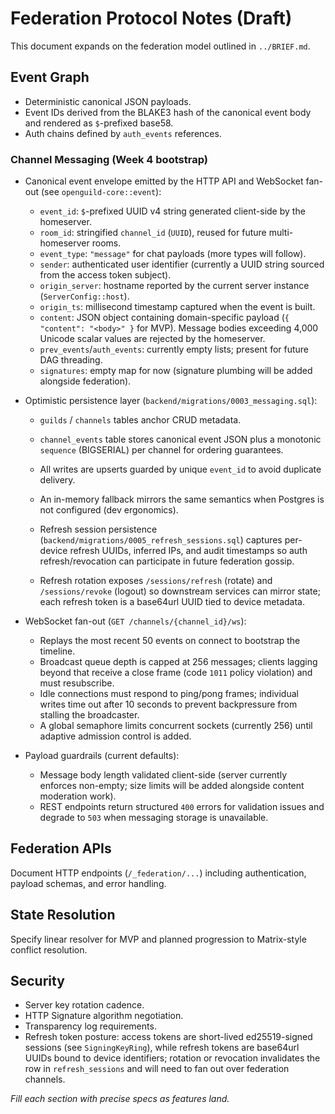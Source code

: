 # Federation Protocol Notes (Draft)

This document expands on the federation model outlined in `../BRIEF.md`.

## Event Graph

- Deterministic canonical JSON payloads.
- Event IDs derived from the BLAKE3 hash of the canonical event body and rendered as `$`-prefixed base58.
- Auth chains defined by `auth_events` references.

### Channel Messaging (Week 4 bootstrap)

- Canonical event envelope emitted by the HTTP API and WebSocket fan-out (see `openguild-core::event`):
  - `event_id`: `$`-prefixed UUID v4 string generated client-side by the homeserver.
  - `room_id`: stringified `channel_id` (`UUID`), reused for future multi-homeserver rooms.
  - `event_type`: `"message"` for chat payloads (more types will follow).
  - `sender`: authenticated user identifier (currently a UUID string sourced from the access token subject).
  - `origin_server`: hostname reported by the current server instance (`ServerConfig::host`).
  - `origin_ts`: millisecond timestamp captured when the event is built.
  - `content`: JSON object containing domain-specific payload (`{ "content": "<body>" }` for MVP). Message bodies exceeding 4,000 Unicode scalar values are rejected by the homeserver.
  - `prev_events`/`auth_events`: currently empty lists; present for future DAG threading.
  - `signatures`: empty map for now (signature plumbing will be added alongside federation).

- Optimistic persistence layer (`backend/migrations/0003_messaging.sql`):
  - `guilds` / `channels` tables anchor CRUD metadata.
  - `channel_events` table stores canonical event JSON plus a monotonic `sequence` (BIGSERIAL) per channel for ordering guarantees.
  - All writes are upserts guarded by unique `event_id` to avoid duplicate delivery.
  - An in-memory fallback mirrors the same semantics when Postgres is not configured (dev ergonomics).
  - Refresh session persistence (`backend/migrations/0005_refresh_sessions.sql`) captures per-device refresh UUIDs, inferred IPs, and audit timestamps so auth refresh/revocation can participate in future federation gossip.

  - Refresh rotation exposes `/sessions/refresh` (rotate) and `/sessions/revoke` (logout) so downstream services can mirror state; each refresh token is a base64url UUID tied to device metadata.
- WebSocket fan-out (`GET /channels/{channel_id}/ws`):
  - Replays the most recent 50 events on connect to bootstrap the timeline.
  - Broadcast queue depth is capped at 256 messages; clients lagging beyond that receive a close frame (code `1011` policy violation) and must resubscribe.
  - Idle connections must respond to ping/pong frames; individual writes time out after 10 seconds to prevent backpressure from stalling the broadcaster.
  - A global semaphore limits concurrent sockets (currently 256) until adaptive admission control is added.

- Payload guardrails (current defaults):
  - Message body length validated client-side (server currently enforces non-empty; size limits will be added alongside content moderation work).
  - REST endpoints return structured `400` errors for validation issues and degrade to `503` when messaging storage is unavailable.

## Federation APIs

Document HTTP endpoints (`/_federation/...`) including authentication, payload schemas, and error handling.

## State Resolution

Specify linear resolver for MVP and planned progression to Matrix-style conflict resolution.

## Security

- Server key rotation cadence.
- HTTP Signature algorithm negotiation.
- Transparency log requirements.
- Refresh token posture: access tokens are short-lived ed25519-signed sessions (see `SigningKeyRing`), while refresh tokens are base64url UUIDs bound to device identifiers; rotation or revocation invalidates the row in `refresh_sessions` and will need to fan out over federation channels.

_Fill each section with precise specs as features land._
